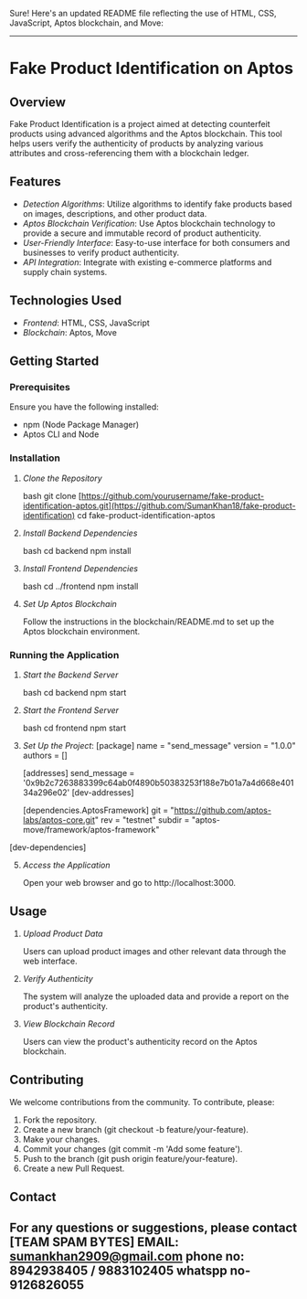 Sure! Here's an updated README file reflecting the use of HTML, CSS, JavaScript, Aptos blockchain, and Move:

---

# Fake Product Identification on Aptos

## Overview

Fake Product Identification is a project aimed at detecting counterfeit products using advanced algorithms and the Aptos blockchain. This tool helps users verify the authenticity of products by analyzing various attributes and cross-referencing them with a blockchain ledger.

## Features

- *Detection Algorithms*: Utilize algorithms to identify fake products based on images, descriptions, and other product data.
- *Aptos Blockchain Verification*: Use Aptos blockchain technology to provide a secure and immutable record of product authenticity.
- *User-Friendly Interface*: Easy-to-use interface for both consumers and businesses to verify product authenticity.
- *API Integration*: Integrate with existing e-commerce platforms and supply chain systems.

## Technologies Used

- *Frontend*: HTML, CSS, JavaScript
- *Blockchain*: Aptos, Move

## Getting Started

### Prerequisites

Ensure you have the following installed:

- npm (Node Package Manager)
- Aptos CLI and Node

### Installation

1. *Clone the Repository*

    bash
    git clone [https://github.com/yourusername/fake-product-identification-aptos.git](https://github.com/SumanKhan18/fake-product-identification)
    cd fake-product-identification-aptos
    

2. *Install Backend Dependencies*

    bash
    cd backend
    npm install
    

3. *Install Frontend Dependencies*

    bash
    cd ../frontend
    npm install
    

4. *Set Up Aptos Blockchain*

    Follow the instructions in the blockchain/README.md to set up the Aptos blockchain environment.

### Running the Application

1. *Start the Backend Server*

    bash
    cd backend
    npm start
    

2. *Start the Frontend Server*

    bash
    cd frontend
    npm start
    
3. *Set Up the Project*:
      [package]
      name = "send_message"
      version = "1.0.0"
      authors = []
      
      [addresses]
      send_message = '0x9b2c7263883399c64ab0f4890b50383253f188e7b01a7a4d668e40134a296e02'
      [dev-addresses]
      
      [dependencies.AptosFramework]
      git = "https://github.com/aptos-labs/aptos-core.git"
      rev = "testnet"
      subdir = "aptos-move/framework/aptos-framework"

[dev-dependencies]


5. *Access the Application*

    Open your web browser and go to http://localhost:3000.

## Usage

1. *Upload Product Data*

    Users can upload product images and other relevant data through the web interface.

2. *Verify Authenticity*

    The system will analyze the uploaded data and provide a report on the product's authenticity.

3. *View Blockchain Record*

    Users can view the product's authenticity record on the Aptos blockchain.

## Contributing

We welcome contributions from the community. To contribute, please:

1. Fork the repository.
2. Create a new branch (git checkout -b feature/your-feature).
3. Make your changes.
4. Commit your changes (git commit -m 'Add some feature').
5. Push to the branch (git push origin feature/your-feature).
6. Create a new Pull Request.



## Contact

For any questions or suggestions, please contact  [TEAM SPAM BYTES] 
EMAIL: sumankhan2909@gmail.com
phone no: 8942938405 / 9883102405
whatspp no-9126826055
---


